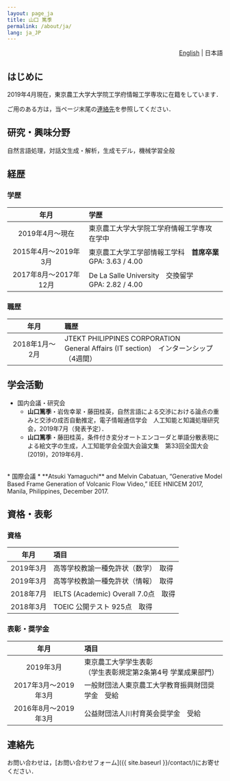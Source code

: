 ```yaml
---
layout: page_ja
title: 山口 篤季
permalink: /about/ja/
lang: ja_JP
---
```

<div style="text-align: right;"><i class="fas fa-language" style="padding: 0 4px 0 0;"></i><a href="../">English</a> | 日本語</div>

## はじめに

2019年4月現在，東京農工大学大学院工学府情報工学専攻に在籍をしています．

ご用のある方は，当ページ末尾の[連絡先](#連絡先)を参照してください．

## 研究・興味分野

自然言語処理，対話文生成・解析，生成モデル，機械学習全般

## 経歴
### 学歴  

|年月|学歴|
|:-:|:-|
|2019年4月〜現在|東京農工大学大学院工学府情報工学専攻　在学中|
|2015年4月〜2019年3月|東京農工大学工学部情報工学科　**首席卒業**  <br /> GPA: 3.63 / 4.00|
|2017年8月〜2017年12月|De La Salle University　交換留学 <br /> GPA: 2.82 / 4.00|

### 職歴

|年月|職歴|
|:-:|:-|
|2018年1月〜2月|JTEKT PHILIPPINES CORPORATION<br /> General Affairs (IT section)　インターンシップ（4週間）|

## 学会活動

* 国内会議・研究会
    * **山口篤季**・岩佐幸翠・藤田桂英，自然言語による交渉における論点の重みと交渉の成否自動推定，電子情報通信学会　人工知能と知識処理研究会，2019年7月（発表予定）．
    * **山口篤季**・藤田桂英，条件付き変分オートエンコーダと単語分散表現による絵文字の生成，人工知能学会全国大会論文集　第33回全国大会(2019)，2019年6月．  
<br />
* 国際会議
    * **Atsuki Yamaguchi** and Melvin Cabatuan, “Generative Model Based Frame Generation of Volcanic Flow Video,” IEEE HNICEM 2017, Manila, Philippines, December 2017.


## 資格・表彰
### 資格

|年月|項目|
|:-:|:-|
|2019年3月|高等学校教諭一種免許状（数学）　取得|
|2019年3月|高等学校教諭一種免許状（情報）　取得|
|2018年7月|IELTS (Academic) Overall 7.0点　取得|
|2018年3月|TOEIC 公開テスト 925点　取得|

### 表彰・奨学金

|年月|項目|
|:-:|:-|
|2019年3月|東京農工大学学生表彰 <br />（学生表彰規定第2条第4号 学業成果部門）|
|2017年3月〜2019年3月|一般財団法人東京農工大学教育振興財団奨学金　受給|
|2016年8月〜2019年3月|公益財団法人川村育英会奨学金　受給|

## 連絡先

お問い合わせは，[お問い合わせフォーム]({{ site.baseurl }}/contact/)にお寄せください．